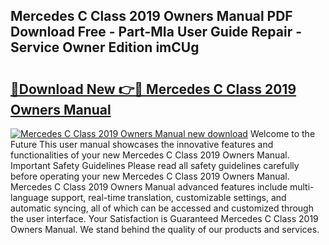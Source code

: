## Mercedes C Class 2019 Owners Manual PDF Download Free - Part-MIa User Guide Repair - Service Owner Edition imCUg

# <h2><a href="http://cf13095.oget.top/?id=Mercedes+C+Class+2019+Owners+Manual">🔗Download New 👉🔴 Mercedes C Class 2019 Owners Manual</a></h2>

[![Mercedes C Class 2019 Owners Manual new download](https://i.imgur.com/5g1atiW.png)](http://cf13095.oget.top/?id=Mercedes+C+Class+2019+Owners+Manual)
Welcome to the Future This user manual showcases the innovative features and functionalities of your new Mercedes C Class 2019 Owners Manual. Important Safety Guidelines Please read all safety guidelines carefully before operating your new Mercedes C Class 2019 Owners Manual. Mercedes C Class 2019 Owners Manual advanced features include multi-language support, real-time translation, customizable settings, and automatic syncing, all of which can be accessed and customized through the user interface. Your Satisfaction is Guaranteed Mercedes C Class 2019 Owners Manual. We stand behind the quality of our products and services.
